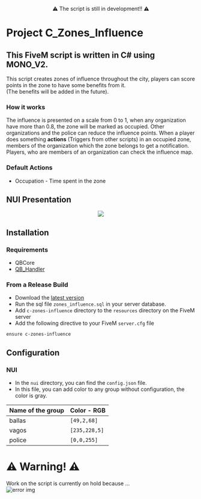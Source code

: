 <p align="center">
⚠️ The script is still in development!! ⚠️
</p>

# Project C_Zones_Influence
## This FiveM script is written in C# using MONO_V2.

This script creates zones of influence throughout the city, players can score points in the zone to have some benefits from it. <br> 
(The benefits will be added in the future).

### How it works

The influence is presented on a scale from 0 to 1, when any organization have more than 0.8, the zone will be marked as occupied.
Other organizations and the police can reduce the influence points. 
When a player does something <b>actions</b> (Triggers from other scripts) in an occupied zone, members of the organization which the zone belongs to get a notification.
Players, who are members of an organization can check the influence map.

### Default Actions

* Occupation - Time spent in the zone

## NUI Presentation

<p align="center">
  <img src="https://github.com/mikoslaf/c-zones-influence/assets/93710959/721d6ed9-68fc-4b8d-9586-03bd977b2d79"/>
</p>

## Installation

### Requirements
* QBCore
* [QB_Handler](https://github.com/mikoslaf/qb-handler)

### From a Release Build

- Download the [latest version](https://github.com/mikoslaf/c-zones-influence/releases/tag/v1.0)
- Run the sql file `zones_influence.sql` in your server database.
- Add `c-zones-influence` directory to the `resources` directory on the FiveM server
- Add the following directive to your FiveM ```server.cfg``` file
```
ensure c-zones-influence
```
## Configuration
### NUI
* In the `nui` directory, you can find the `config.json` file.
* In this file, you can add color to any group without configuration, the color is gray.
  
| Name of the group           | Color - RGB  |
| --------------------------- | -------------|
| ballas                      | `[49,2,68]`  |
| vagos                       | `[235,228,5]`|
| police                      | `[0,0,255]`  | 

# ⚠️ Warning! ⚠️

Work on the script is currently on hold because ... <br>
![error img](https://github.com/mikoslaf/c-zones-influence/assets/93710959/cd66ab4c-f353-4aa3-81ac-069a92cfbdfa)
